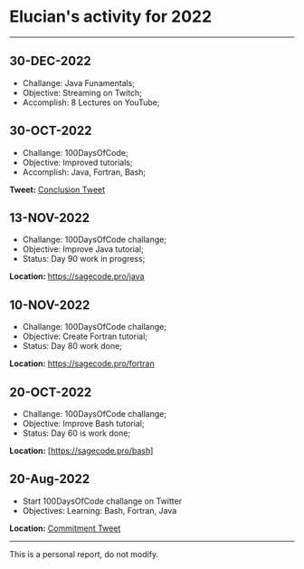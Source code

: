 # Elucian's activity for 2022
---
## 30-DEC-2022

* Challange: Java Funamentals;
* Objective: Streaming on Twitch;
* Accomplish: 8 Lectures on YouTube;

## 30-OCT-2022

* Challange: 100DaysOfCode;
* Objective: Improved tutorials;
* Accomplish: Java, Fortran, Bash;

**Tweet:** [Conclusion Tweet](https://twitter.com/elucian_moise/status/1597988020644630529?s=20&t=dKsfvn6QzwOqg9VTlO1zOA)


## 13-NOV-2022

* Challange: 100DaysOfCode challange;
* Objective: Improve Java tutorial;
* Status: Day 90 work in progress;

**Location:** https://sagecode.pro/java

## 10-NOV-2022

* Challange: 100DaysOfCode challange;
* Objective: Create Fortran tutorial;
* Status: Day 80 work done;


**Location:** https://sagecode.pro/fortran

## 20-OCT-2022

* Challange: 100DaysOfCode challange;
* Objective: Improve Bash tutorial;
* Status: Day 60 is work done;

**Location:** [https://sagecode.pro/bash]

## 20-Aug-2022 

* Start 100DaysOfCode challange on Twitter
* Objectives: Learning: Bash, Fortran, Java

**Location:** [Commitment Tweet](https://twitter.com/elucian_moise/status/1560920394982383616?s=20&t=yAUXIrccfAMH19tx5Z0axA)

---
This is a personal report, do not modify.
